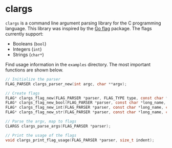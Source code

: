 # clargs

`clargs` is a command line argument parsing library for the C programming language. This library was inspired by the [Go flag](https://pkg.go.dev/flag) package. The flags currently support:

- Booleans (`bool`)
- Integers (`int`)
- Strings (`char*`)

Find usage information in the `examples` directory. The most important functions are shown below.

```c
// Initialize the parser
FLAG_PARSER clargs_parser_new(int argc, char **argv);

// Create flags
FLAG* clargs_flag_new(FLAG_PARSER *parser, FLAG_TYPE type, const char *long_name, const char short_name, const char *description);
FLAG* clargs_flag_new_bool(FLAG_PARSER *parser, const char *long_name, const char short_name, const char *description, bool default_value);
FLAG* clargs_flag_new_int(FLAG_PARSER *parser, const char *long_name, const char short_name, const char *description, int default_value);
FLAG* clargs_flag_new_str(FLAG_PARSER *parser, const char *long_name, const char short_name, const char *description, const char *default_value);

// Parse the argv, map to flags
CLARGS clargs_parse_args(FLAG_PARSER *parser);

// Print the usage of the flags
void clargs_print_flag_usage(FLAG_PARSER *parser, size_t indent);
```
